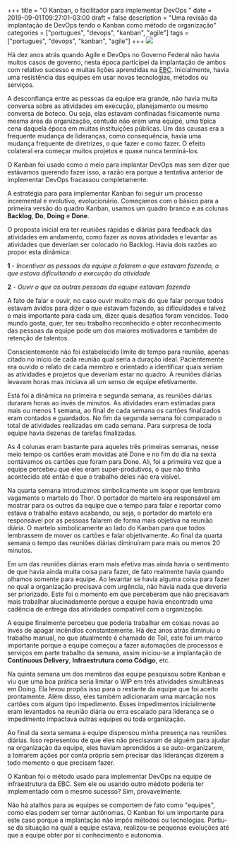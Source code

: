 +++
title = "O Kanban, o facilitador para implementar DevOps "
date = 2019-09-01T09:27:01-03:00
draft = false
description = "Uma revisão da implantação de DevOps tendo o Kanban como método de organização"
categories = ["portugues", "devops", "kanban", "agile"]
tags = ["portugues", "devops", "kanban", "agile"]
+++
![](/images/kanban.jpg)


Há dez anos atrás quando Agile e DevOps no Governo Federal não havia muitos casos de governo, nesta época participei da implantação de ambos com relativo sucesso e muitas lições aprendidas na [EBC](https://www.ebc.com.br/). Inicialmente, havia uma resistência das equipes em usar novas tecnologias, métodos ou serviços. 

A desconfiança entre as pessoas da equipe era grande, não havia muita conversa sobre as atividades em execução, planejamento ou mesmo conversa de boteco. Ou seja, elas estavam confinadas fisicamente numa mesma área da organização, contudo não eram uma equipe, uma típica cena daquela época em muitas instituições públicas. Um das causas era a frequente mudança de lideranças, como consequência, havia uma mudança frequente de diretrizes, o que fazer e como fazer. O efeito colateral era começar muitos projetos e quase nunca terminá-los. 

O Kanban foi usado como o meio para implantar DevOps mas sem dizer que estávamos querendo fazer isso, a razão era porque a tentativa anterior de implementar DevOps fracassou completamente. 

A estratégia para para implementar Kanban foi seguir um processo incremental e evolutivo, evolucionário. Começamos com o básico para a primeira versão do quadro Kanban, usamos um quadro branco e as colunas **Backlog**, **Do**, **Doing** e **Done**.


O proposta inicial era ter reuniões rápidas e diárias para feedback das atividades em andamento, como fazer as novas atividades e levantar as atividades que deveriam ser colocado no Backlog. Havia dois razões ao propor esta dinâmica: 

**1** - *Incentivar as pessoas da equipe a falarem o que estavam fazendo, o que estava dificultando a execução da atividade*

**2** - *Ouvir o que as outras pessoas da equipe estavam fazendo*

A fato de falar e ouvir, no caso ouvir muito mais do que falar porque todos estavam ávidos para dizer o que estavam fazendo, as dificuldades e talvez o mais importante para cada um, dizer quais desafios foram vencidos. Todo mundo gosta, quer, ter seu trabalho reconhecido e obter reconhecimento das pessoas da equipe pode um dos maiores motivadores e também de retenção de talentos.

Conscientemente não foi estabelecido limite de tempo para reunião, apenas citado no início de cada reunião qual seria a duração ideal. Pacientemente era ouvido o relato de cada membro e orientado a identificar quais seriam as atividades e projetos que deveriam estar no quadro. A reuniões diárias levavam horas mas iniciava ali um senso de equipe efetivamente.

Está foi a dinâmica na primeira e segunda semana, as reuniões diárias duraram horas ao invés de minutos. As atividades eram estimadas para mais ou menos 1 semana, ao final de cada semana os cartões finalizados eram contados e guardados. No fim da segunda semana foi comparado o total de atividades realizadas em cada semana. Para surpresa de toda equipe havia dezenas de tarefas finalizadas.
 

As 4 colunas eram bastante para aqueles três primeiras semanas, nesse meio tempo os cartões eram movidas até Done e no fim do dia na sexta contávamos os cartões que foram para Done. Ali, foi a primeira vez que a equipe percebeu que eles eram super-produtivos, o que não tinha acontecido até então é que o trabalho deles não era visível. 

Na quarta semana introduzimos simbolicamente um isopor que lembrava vagamente o martelo do Thor. O portador do martelo era responsável em mostrar para os outros da equipe que o tempo para falar e reportar como estava o trabalho estava acabando, ou seja, o portador do martelo era responsável por as pessoas falarem de forma mais objetiva na reunião diária. O martelo simbolicamente ao lado do Kanban para que todos lembrassem de mover os cartões e falar objetivamente. Ao final da quarta semana o tempo das reuniões diárias diminuíram para mais ou menos 20 minutos.

Em um das reuniões diárias eram mais efetiva mas ainda havia o sentimento de que havia ainda muita coisa para fazer, de fato realmente havia quando olhamos somente para equipe. Ao levantar se havia alguma coisa para fazer no qual a organização precisava com urgência, não havia nada que deveria ser priorizado. Este foi o momento em que perceberam que não precisavam mais trabalhar alucinadamente porque a equipe havia encontrado uma cadência de entrega das atividades compatível com a organização.

A equipe finalmente percebeu que poderia trabalhar em coisas novas ao invés de apagar incêndios constantemente. Há dez anos atrás diminuiu o trabalho manual, no que atualmente é chamado de Toil, este foi um marco importante porque a equipe começou a fazer automações de processos e serviços em parte trabalho da semana, assim iniciou-se a implantação de **Continuous Delivery**, **Infraestrutura como Código**, etc. 

Na quinta semana um dos membros das equipe pesquisou sobre Kanban e viu que uma boa prática seria limitar o WIP em três atividades simultâneas em Doing. Ela levou  propôs isso para o restante da equipe que foi aceito prontamente. Além disso, eles também adicionaram uma marcação nos cartões com algum tipo impedimento. Esses impedimentos inicialmente eram levantados na reunião diária ou erra escalado para liderança se o impedimento impactava outras equipes ou toda organização. 

Ao final da sexta semana a equipe dispensou minha presença nas reuniões diárias.  Isso representou de que eles não precisavam de alguém para ajudar na organização da equipe, eles haviam aprendidos a se auto-organizarem, a tomarem ações por conta própria sem precisar das lideranças dizerem a todo momento o que precisam fazer. 

O Kanban foi o método usado para implementar DevOps na equipe de infraestrutura da EBC. Sem ele ou usando outro médoto poderia ter implementado com o mesmo sucesso? Sim, provavelmente. 

Não há atalhos para as equipes se comportem de fato como "equipes", como elas podem ser tornar autônomas. O Kanban foi um importante para este caso porque a implantação não impôs métodos ou tecnologias. Partiu-se da situação na qual a equipe estava, realizou-se pequenas evoluções até que a equipe obter por si conhecimento e autonomia.